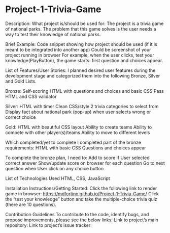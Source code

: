 # Project-1-Trivia-Game
Description:
What project is/should be used for:
The project is a trivia game of national parks. The problem that this game solves is the user needs a way to test their knowledge of national parks. 

Brief Example:
Code snippet showing how project should be used (if it is meant to be integrated into another app)
Could be screenshot of your project running in browser
For example, when the user clicks, test your knowledge(PlayButton), the game starts: first question and choices appear. 


List of Features/User Stories:
I planned desired user features during the development stage and categorized them into the following Bronze, Silver and Gold Lists.

Bronze: 
Self-scoring
HTML with questions and choices and basic CSS
Pass HTML and CSS validator

Silver:
HTML with timer
Clean CSS/style 
2 trivia categories to select from
Display fact about national park (pop-up) when user selects wrong or correct choice

Gold:
HTML with beautiful CSS layout
Ability to create teams
Ability to compete with other player(s)/teams
Ability to move to different levels 

Which completed/yet to complete
I completed part of the bronze requirements: 
HTML with basic CSS
Questions and choices appear

To complete the bronze plan, I need to:
Add to score if User selected correct answer
Show/update score on browser for each question
Go to next question when User click on any choice button


List of Technologies Used
HTML, CSS, JavaScript

Installation Instructions/Getting Started:
Click the following link to render game in browser: https://mdfortino.github.io/Project-1-Trivia-Game/ 
Click the “test your knowledge” button and take the multiple-choice trivia quiz (there are 10 questions). 

Contribution Guidelines
To contribute to the code, identify bugs, and propose improvements, please see the below links: 
Link to project’s main repository: 
Link to project’s issue tracker: 
